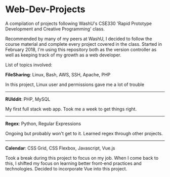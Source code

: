# Web-Dev-Projects

A compilation of projects following WashU's CSE330 'Rapid Prototype Development and Creative Programming' class. 

Recommended by many of my peers at WashU, I decided to follow the course material and complete every project covered in the class. Started in February 2018, I'm using this repository both as the version controller as well as keeping track of my growth as a web developer. 

List of topics involved:

**FileSharing**: Linux, Bash, AWS, SSH, Apache, PHP

In this project, Linux user and permissions gave me a lot of trouble

---

**RUIddit**: PHP, MySQL 

My first full stack web app. Took me a week to get things right.

---

**Regex**: Python, Regular Expressions 

Ongoing but probably won't get to it. Learned regex through other projects.

---

**Calendar**: CSS Grid, CSS Flexbox, Javascript, Vue.js

Took a break during this project to focus on my job. When I come back to this, I shifted my focus on learning better front-end practices and technologies. Decided to incorporate Vue into this project.